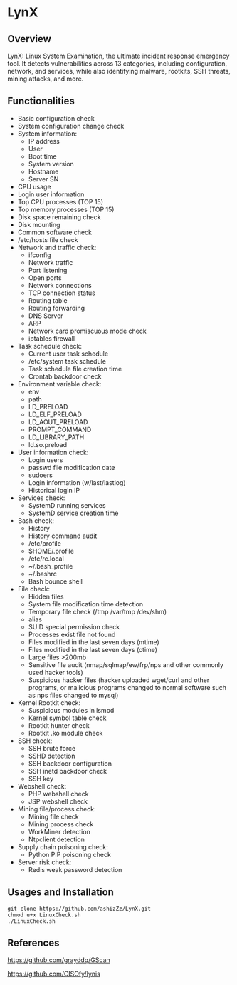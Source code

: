 # LynX

## Overview
LynX: Linux System Examination, the ultimate incident response emergency tool. It detects vulnerabilities across 13 categories, including configuration, network, and services, while also identifying malware, rootkits, SSH threats, mining attacks, and more.

## Functionalities 

- Basic configuration check
- System configuration change check
- System information:
  - IP address
  - User
  - Boot time
  - System version
  - Hostname
  - Server SN
- CPU usage
- Login user information
- Top CPU processes (TOP 15)
- Top memory processes (TOP 15)
- Disk space remaining check
- Disk mounting
- Common software check
- /etc/hosts file check
- Network and traffic check:
  - ifconfig
  - Network traffic
  - Port listening
  - Open ports
  - Network connections
  - TCP connection status
  - Routing table
  - Routing forwarding
  - DNS Server
  - ARP
  - Network card promiscuous mode check
  - iptables firewall
- Task schedule check:
  - Current user task schedule
  - /etc/system task schedule
  - Task schedule file creation time
  - Crontab backdoor check
- Environment variable check:
  - env
  - path
  - LD_PRELOAD
  - LD_ELF_PRELOAD
  - LD_AOUT_PRELOAD
  - PROMPT_COMMAND
  - LD_LIBRARY_PATH
  - ld.so.preload
- User information check:
  - Login users
  - passwd file modification date
  - sudoers
  - Login information (w/last/lastlog)
  - Historical login IP
- Services check:
  - SystemD running services
  - SystemD service creation time
- Bash check:
  - History
  - History command audit
  - /etc/profile
  - $HOME/.profile
  - /etc/rc.local
  - ~/.bash_profile
  - ~/.bashrc
  - Bash bounce shell
- File check:
  - Hidden files
  - System file modification time detection
  - Temporary file check (/tmp /var/tmp /dev/shm)
  - alias
  - SUID special permission check
  - Processes exist file not found
  - Files modified in the last seven days (mtime)
  - Files modified in the last seven days (ctime)
  - Large files >200mb
  - Sensitive file audit (nmap/sqlmap/ew/frp/nps and other commonly used hacker tools)
  - Suspicious hacker files (hacker uploaded wget/curl and other programs, or malicious programs changed to normal software such as nps files changed to mysql)
- Kernel Rootkit check:
  - Suspicious modules in lsmod
  - Kernel symbol table check
  - Rootkit hunter check
  - Rootkit .ko module check
- SSH check:
  - SSH brute force
  - SSHD detection
  - SSH backdoor configuration
  - SSH inetd backdoor check
  - SSH key
- Webshell check:
  - PHP webshell check
  - JSP webshell check
- Mining file/process check:
  - Mining file check
  - Mining process check
  - WorkMiner detection
  - Ntpclient detection
- Supply chain poisoning check:
  - Python PIP poisoning check
- Server risk check:
  - Redis weak password detection


## Usages and Installation

    git clone https://github.com/ashizZz/LynX.git
    chmod u+x LinuxCheck.sh
    ./LinuxCheck.sh

## References
https://github.com/grayddq/GScan 

https://github.com/CISOfy/lynis
